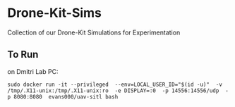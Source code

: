 # Drone-Kit-Sims
Collection of our Drone-Kit Simulations for Experimentation

## To Run
on Dmitri Lab PC:

```
sudo docker run -it --privileged  --env=LOCAL_USER_ID="$(id -u)"  -v /tmp/.X11-unix:/tmp/.X11-unix:ro  -e DISPLAY=:0  -p 14556:14556/udp  -p 8080:8080  evans000/uav-sitl bash
```


